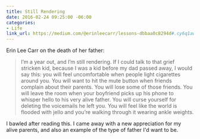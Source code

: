 ```yaml
---
title: Still Rendering
date: 2016-02-24 09:25:00 -06:00
categories:
- Life
link_url: https://medium.com/@erinleecarr/lessons-dbbaa0c8294d#.cy6q1awqj
---
```


Erin Lee Carr on the death of her father:

> I’m a year out, and I’m still rendering. If I could talk to that grief stricken kid, because I was a kid before my dad passed away, I would say this: you will feel uncomfortable when people light cigarettes around you. You will want to hit the mute button when friends complain about their parents. You will lose some of those friends. You will leave the room when your boyfriend picks up his phone to whisper hello to his very alive father. You will curse yourself for deleting the voicemails he left you. You will feel like the world is flooded with jello and you’re walking through it wearing ankle weights.

I bawled after reading this. I came away with a new appreciation for my alive parents, and also an example of the type of father I'd want to be.
